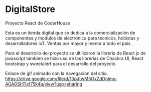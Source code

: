 # DigitalStore
Proyecto React de CoderHouse

Esta es un tienda digital que se dedica a la comercialización de componentes y modulos de electrónica para tecnicos,  hobistas y desarrolladores IoT. 
Ventas por mayor y menor a todo el pais.

Para el desarrollo del proyecto se ultilizaron la libreria de React js de javascript tambien se hizo uso de las librerias de Chackra UI, React bootstrap y sweetalert para el desarrollo del proyecto.

Enlace de gif animado con la navegacion del sitio.
https://drive.google.com/file/d/10pJtwM5OxZdDnIms-AGADShTIsf75k4q/view?usp=sharing

